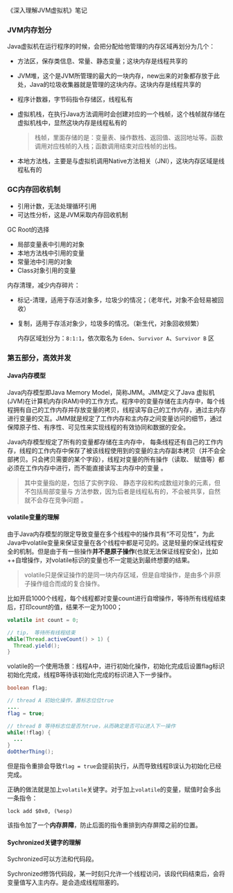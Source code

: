 《深入理解JVM虚拟机》笔记

### JVM内存划分

Java虚拟机在运行程序的时候，会把分配给他管理的内存区域再划分为几个：

* 方法区，保存类信息、常量、静态变量；这块内存是线程共享的

* JVM堆，这个是JVM所管理的最大的一块内存，new出来的对象都存放于此处，Java的垃圾收集器就是管理的这块内存。这块内存是线程共享的

* 程序计数器，字节码指令存储区，线程私有

* 虚拟机栈，在执行Java方法调用时会创建对应的一个栈帧，这个栈帧就存储在虚拟机栈中，显然这块内存是线程私有的

  > 栈帧，里面存储的是：变量表、操作数栈、返回值、返回地址等。函数调用对应栈帧的入栈；函数调用结束对应栈帧的出栈。

* 本地方法栈，主要是与虚拟机调用Native方法相关（JNI），这块内存区域是线程私有的

### GC内存回收机制

* 引用计数，无法处理循环引用
* 可达性分析，这是JVM采取内存回收机制

GC Root的选择

* 局部变量表中引用的对象
* 本地方法栈中引用的变量
* 常量池中引用的对象
* Class对象引用的变量



内存清理，减少内存碎片：

* 标记-清理，适用于存活对象多，垃圾少的情况；（老年代，对象不会轻易被回收）

* 复制，适用于存活对象少，垃圾多的情况。（新生代，对象回收频繁）

  内存区域划分为：`8:1:1`，依次取名为 `Eden`、`Survivor A`、`Survivor B` 区

### 第五部分，高效并发

#### Java内存模型

Java内存模型即Java Memory Model，简称JMM。JMM定义了Java 虚拟机(JVM)在计算机内存(RAM)中的工作方式。程序中的变量存储在主内存中，每个线程拥有自己的工作内存并存放变量的拷贝，线程读写自己的工作内存，通过主内存进行变量的交互。JMM就是规定了工作内存和主内存之间变量访问的细节，通过保障原子性、有序性、可见性来实现线程的有效协同和数据的安全。

Java内存模型规定了所有的变量都存储在主内存中， 每条线程还有自己的工作内存，线程的工作内存中保存了被该线程使用到的变量的主内存副本拷贝（并不会全部拷贝。只会拷贝需要的某个字段），线程对变量的所有操作（读取、 赋值等）都必须在工作内存中进行，而不能直接读写主内存中的变量 。

> 其中变量指的是，包括了实例字段、 静态字段和构成数组对象的元素，但不包括局部变量与
> 方法参数，因为后者是线程私有的，不会被共享，自然就不会存在竞争问题 。

#### volatile变量的理解

由于Java内存模型的限定导致变量在多个线程中的操作具有“不可见性”，为此Java中volatile变量来保证变量在各个线程中都是可见的。这是轻量的保证线程安全的机制。但是由于有一些操作**并不是原子操作**(也就无法保证线程安全)，比如++自增操作，对volatile标识的变量也不一定能达到最终想要的结果。

> volatile只是保证操作的是同一块内存区域，但是自增操作，是由多个非原子操作组合而成的复合操作。

比如开启1000个线程，每个线程都对变量count进行自增操作，等待所有线程结束后，打印count的值，结果不一定为1000；

```java
volatile int count = 0;

// tip， 等待所有线程结束
while(Thread.activeCount() > 1) {
  Thread.yield();
}
```

volatile的一个使用场景：线程A中，进行初始化操作，初始化完成后设置flag标识初始化完成，线程B等待该初始化完成的标识进入下一步操作。

```java
boolean flag;

// thread A 初始化操作，置标志位位true
....
flag = true;

// thread B 等待标志位是否为true，从而确定是否可以进入下一操作
while(!flag) {
  ...
}
doOtherThing();
```

但是指令重排会导致`flag = true`会提前执行，从而导致线程B误认为初始化已经完成。

正确的做法就是加上`volatile`关键字。对于加上`volatile`的变量，赋值时会多出一条指令：

```assembly
lock add $0x0, (%esp)
```

该指令加了一个**内存屏障**，防止后面的指令重排到内存屏障之前的位置。

#### Sychronized关键字的理解

Sychronized可以方法和代码段。

Sychronized修饰代码段，某一时刻只允许一个线程访问，该段代码结束后，会将变量值写入主内存。是会造成线程阻塞的。



